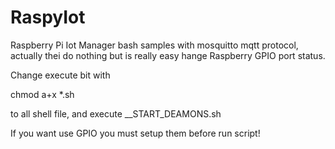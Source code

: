 # RaspyIot
Raspberry Pi Iot Manager bash samples with mosquitto mqtt protocol, actually thei do nothing but is really easy hange Raspberry GPIO port status.

Change execute bit with

chmod a+x *.sh

to all shell file, and execute __START_DEAMONS.sh

If you want use GPIO you must setup them before run script!
